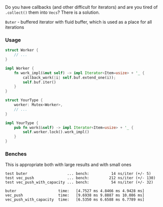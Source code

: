 Do you have callbacks (and other difficult for iterators) and are you tired of `.collect()` them into `Vecs`? There is a
solution.

`Buter` - buffered iterator with fluid buffer, which is used as a place for all iterations

### Usage

```rust
struct Worker {
    // ...
}

impl Worker {
    fn work_impl(&mut self) -> impl Iterator<Item=usize> + '_ {
        callback_work(|i| self.buf.extend_one(i));
        self.buf.iter()
    }
}

struct YourType {
    worker: Mutex<Worker>,
    // ...
}

impl YourType {
    pub fn work(&self) -> impl Iterator<Item=usize> + '_ {
        self.worker.lock().work_impl()
    }
}
```

### Benches
This is appropriate both with large results and with small ones
```
test buter                  ... bench:          14 ns/iter (+/- 5)
test vec_push               ... bench:         212 ns/iter (+/- 130)
test vec_push_with_capacity ... bench:          54 ns/iter (+/- 32)
```
```
buter                   time:   [4.7527 ms 4.8466 ms 4.9428 ms]
vec_push                time:   [9.6938 ms 9.8887 ms 10.086 ms]
vec_push_with_capacity  time:   [6.5350 ms 6.6588 ms 6.7789 ms]

```
